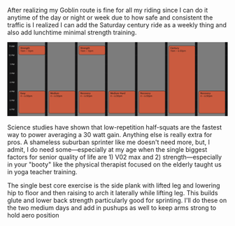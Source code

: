 After realizing my Goblin route is fine for all my riding since I can do it anytime of the day or night or week due to how safe and consistent the traffic is I realized I can add the Saturday century ride as a weekly thing and also add lunchtime minimal strength training.

![](../weekly-schedule.png)

Science studies have shown that low-repetition half-squats are the fastest way to power averaging a 30 watt gain. Anything else is really extra for pros. A shameless suburban sprinter like me doesn't need more, but, I admit, I do need some—especially at my age when the single biggest factors for senior quality of life are 1) V02 max and 2) strength—especially in your "booty" like the physical therapist focused on the elderly taught us in yoga teacher training.

The single best core exercise is the side plank with lifted leg and lowering hip to floor and then raising to arch it laterally while lifting leg. This builds glute and lower back strength particularly good for sprinting. I'll do these on the two medium days and add in pushups as well to keep arms strong to hold aero position
